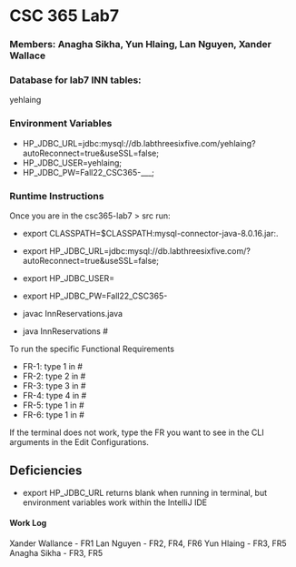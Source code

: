 # CSC 365 Lab7

### Members: Anagha Sikha, Yun Hlaing, Lan Nguyen, Xander Wallace

### Database for lab7 INN tables: 
yehlaing

### Environment Variables
- HP_JDBC_URL=jdbc:mysql://db.labthreesixfive.com/yehlaing?autoReconnect=true&useSSL=false;
- HP_JDBC_USER=yehlaing;
- HP_JDBC_PW=Fall22_CSC365-___;

### Runtime Instructions

Once you are in the csc365-lab7 > src run:

- export CLASSPATH=$CLASSPATH:<path>mysql-connector-java-8.0.16.jar:.
- export HP_JDBC_URL=jdbc:mysql://db.labthreesixfive.com/<username>?autoReconnect=true&useSSL=false;
- export HP_JDBC_USER=<username>
- export HP_JDBC_PW=Fall22_CSC365-<password>

- javac InnReservations.java
- java InnReservations #

To run the specific Functional Requirements 
- FR-1: type 1 in #
- FR-2: type 2 in #
- FR-3: type 3 in #
- FR-4: type 4 in #
- FR-5: type 1 in #
- FR-6: type 1 in #
  
If the terminal does not work, type the FR you want to see in the CLI arguments in the Edit Configurations.

## Deficiencies
- export HP_JDBC_URL returns blank when running in terminal, but environment variables work within the IntelliJ IDE

#### Work Log
Xander Wallance - FR1
Lan Nguyen - FR2, FR4, FR6
Yun Hlaing - FR3, FR5
Anagha Sikha - FR3, FR5
